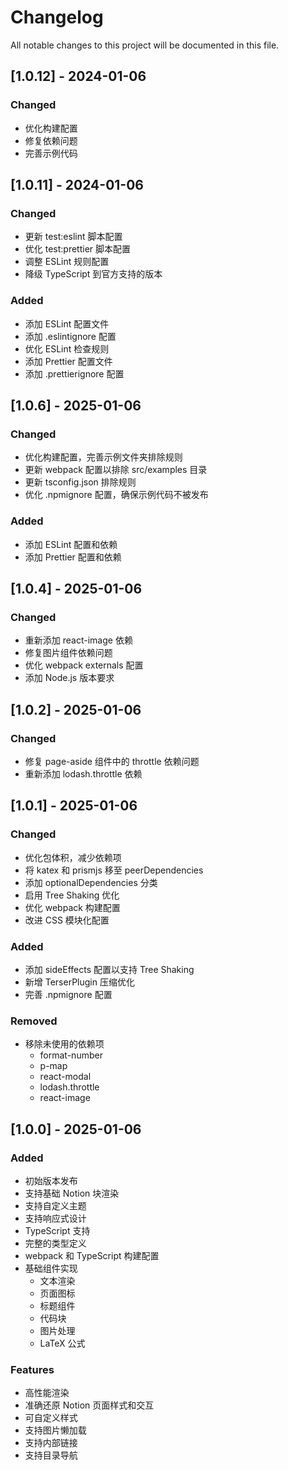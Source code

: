 # Changelog

All notable changes to this project will be documented in this file.

## [1.0.12] - 2024-01-06

### Changed

- 优化构建配置
- 修复依赖问题
- 完善示例代码

## [1.0.11] - 2024-01-06

### Changed

- 更新 test:eslint 脚本配置
- 优化 test:prettier 脚本配置
- 调整 ESLint 规则配置
- 降级 TypeScript 到官方支持的版本

### Added

- 添加 ESLint 配置文件
- 添加 .eslintignore 配置
- 优化 ESLint 检查规则
- 添加 Prettier 配置文件
- 添加 .prettierignore 配置

## [1.0.6] - 2025-01-06

### Changed

- 优化构建配置，完善示例文件夹排除规则
- 更新 webpack 配置以排除 src/examples 目录
- 更新 tsconfig.json 排除规则
- 优化 .npmignore 配置，确保示例代码不被发布

### Added

- 添加 ESLint 配置和依赖
- 添加 Prettier 配置和依赖

## [1.0.4] - 2025-01-06

### Changed

- 重新添加 react-image 依赖
- 修复图片组件依赖问题
- 优化 webpack externals 配置
- 添加 Node.js 版本要求

## [1.0.2] - 2025-01-06

### Changed

- 修复 page-aside 组件中的 throttle 依赖问题
- 重新添加 lodash.throttle 依赖

## [1.0.1] - 2025-01-06

### Changed

- 优化包体积，减少依赖项
- 将 katex 和 prismjs 移至 peerDependencies
- 添加 optionalDependencies 分类
- 启用 Tree Shaking 优化
- 优化 webpack 构建配置
- 改进 CSS 模块化配置

### Added

- 添加 sideEffects 配置以支持 Tree Shaking
- 新增 TerserPlugin 压缩优化
- 完善 .npmignore 配置

### Removed

- 移除未使用的依赖项
  - format-number
  - p-map
  - react-modal
  - lodash.throttle
  - react-image

## [1.0.0] - 2025-01-06

### Added

- 初始版本发布
- 支持基础 Notion 块渲染
- 支持自定义主题
- 支持响应式设计
- TypeScript 支持
- 完整的类型定义
- webpack 和 TypeScript 构建配置
- 基础组件实现
  - 文本渲染
  - 页面图标
  - 标题组件
  - 代码块
  - 图片处理
  - LaTeX 公式

### Features

- 高性能渲染
- 准确还原 Notion 页面样式和交互
- 可自定义样式
- 支持图片懒加载
- 支持内部链接
- 支持目录导航
